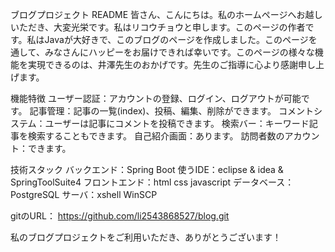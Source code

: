 ブログプロジェクト README
皆さん、こんにちは。私のホームページへお越しいただき、大変光栄です。私はリコウチョウと申します。このページの作者です。私はJavaが大好きで、このブログのページを作成しました。このページを通して、みなさんにハッピーをお届けできれば幸いです。このページの様々な機能を実現できるのは、井澤先生のおかげです。先生のご指導に心より感謝申し上げます。

機能特徴
ユーザー認証：アカウントの登録、ログイン、ログアウトが可能です。
記事管理：記事の一覧(index)、投稿、編集、削除ができます。
コメントシステム：ユーザーは記事にコメントを投稿できます。
検索バー：キーワード記事を検索することもできます。
自己紹介画面：あります。
訪問者数のアカウント：できます。

技術スタック
バックエンド：Spring Boot 
使うIDE：eclipse & idea & SpringToolSuite4
フロントエンド：html css javascript 
データベース：PostgreSQL
サーバ：xshell  WinSCP


gitのURL：
   https://github.com/li2543868527/blog.git


私のブログプロジェクトをご利用いただき、ありがとうございます！
